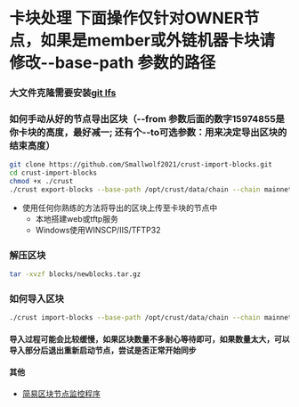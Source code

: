 # 卡块处理 下面操作仅针对OWNER节点，如果是member或外链机器卡块请修改--base-path 参数的路径

### 大文件克隆需要安装[git lfs](https://git-lfs.com/)

### 如何手动从好的节点导出区块（--from 参数后面的数字15974855是你卡块的高度，最好减一; 还有个--to可选参数：用来决定导出区块的结束高度）
``` BASH
git clone https://github.com/Smallwolf2021/crust-import-blocks.git
cd crust-import-blocks
chmod +x ./crust
./crust export-blocks --base-path /opt/crust/data/chain --chain mainnet --pruning archive --binary --from 15974855 newblocks

```
- 使用任何你熟练的方法将导出的区块上传至卡块的节点中
  - 本地搭建web或tftp服务
  - Windows使用WINSCP/IIS/TFTP32

### 解压区块
``` BASH
tar -xvzf blocks/newblocks.tar.gz
```


### 如何导入区块
``` BASH
./crust import-blocks --base-path /opt/crust/data/chain --chain mainnet --pruning archive --wasm-execution Compiled --binary newblocks

```

#### 导入过程可能会比较缓慢，如果区块数量不多耐心等待即可，如果数量太大，可以导入部分后退出重新启动节点，尝试是否正常开始同步

#### 其他
- [简易区块节点监控程序](./docs/daemon.md)
